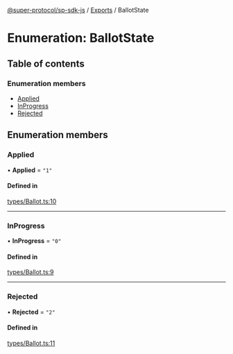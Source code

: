 [@super-protocol/sp-sdk-js](../README.md) / [Exports](../modules.md) / BallotState

# Enumeration: BallotState

## Table of contents

### Enumeration members

- [Applied](BallotState.md#applied)
- [InProgress](BallotState.md#inprogress)
- [Rejected](BallotState.md#rejected)

## Enumeration members

### Applied

• **Applied** = `"1"`

#### Defined in

[types/Ballot.ts:10](https://github.com/Super-Protocol/sp-sdk-js/blob/0eeb728/src/types/Ballot.ts#L10)

___

### InProgress

• **InProgress** = `"0"`

#### Defined in

[types/Ballot.ts:9](https://github.com/Super-Protocol/sp-sdk-js/blob/0eeb728/src/types/Ballot.ts#L9)

___

### Rejected

• **Rejected** = `"2"`

#### Defined in

[types/Ballot.ts:11](https://github.com/Super-Protocol/sp-sdk-js/blob/0eeb728/src/types/Ballot.ts#L11)
